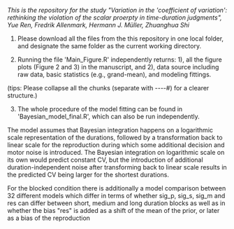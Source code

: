 

_This is the repository for the study "Variation in the 'coefficient of variation': rethinking the violation of the scalar proerpty in time-duration judgments", Yue Ren, Fredrik Allenmark, Hermann J. Müller, Zhuanghua Shi_

1. Please download all the files from the this repository in one local folder, and designate the same folder as the current working directory. 

2. Running the file 'Main_Figure.R' independently returns:  1), all the figure plots (Figure 2 and 3) in the manuscript, and 2), data source including raw data, basic statistics (e.g., grand-mean), and modeling fittings. 

(tips: Please collapse all the chunks (separate with ----#) for a clearer structure.)

3. The whole procedure of the model fitting can be found in 'Bayesian_model_final.R', which can also be run independently. 

The model assumes that Bayesian integration happens on a logarithmic scale representation
of the durations, followed by a transformation back to linear scale for the reproduction
during which some additional decision and motor noise is introduced. The Bayesian integration
on logarithmic scale on its own would predict constant CV, but the introduction of additional
duration-independent noise after transforming back to linear scale results in the predicted
CV being larger for the shortest durations.

For the blocked condition there is additionally a model comparison between 32 different
models which differ in terms of whether sig_p, sig_s, sig_m and res can differ between short, 
medium and long duration blocks as well as in whether the bias "res" is added as a shift of 
the mean of the prior, or later as a bias of the reproduction
